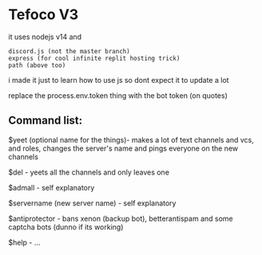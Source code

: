 # Tefoco V3

it uses nodejs v14 and
```
discord.js (not the master branch)
express (for cool infinite replit hosting trick)
path (above too)
```

i made it just to learn how to use js so dont expect it to update a lot

replace the process.env.token thing with the bot token (on quotes)

## Command list:

$yeet (optional name for the things)- makes a lot of text channels and vcs, and roles, changes the server's name and pings everyone on the new channels

$del - yeets all the channels and only leaves one

$admall - self explanatory

$servername (new server name) - self explanatory

$antiprotector - bans xenon (backup bot), betterantispam and some captcha bots (dunno if its working)

$help - ...
